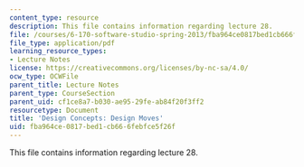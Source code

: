 ```yaml
---
content_type: resource
description: This file contains information regarding lecture 28.
file: /courses/6-170-software-studio-spring-2013/fba964ce0817bed1cb666febfce5f26f_MIT6_170S13_28-con-design.pdf
file_type: application/pdf
learning_resource_types:
- Lecture Notes
license: https://creativecommons.org/licenses/by-nc-sa/4.0/
ocw_type: OCWFile
parent_title: Lecture Notes
parent_type: CourseSection
parent_uid: cf1ce8a7-b030-ae95-29fe-ab84f20f3ff2
resourcetype: Document
title: 'Design Concepts: Design Moves'
uid: fba964ce-0817-bed1-cb66-6febfce5f26f
---
```

This file contains information regarding lecture 28.